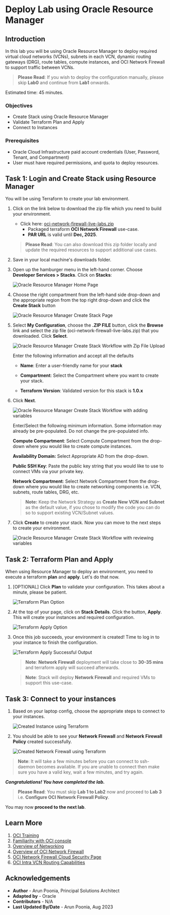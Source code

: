 # Deploy Lab using Oracle Resource Manager

## Introduction

In this lab you will be using Oracle Resource Manager to deploy required virtual cloud networks (VCNs), subnets in each VCN, dynamic routing gateways (DRG), route tables, compute instances, and OCI Network Firewall to support traffic between VCNs.

> **Please Read**: If you wish to deploy the configuration manually, please skip **Lab0** and continue from **Lab1** onwards.

Estimated time: 45 minutes.

### Objectives

   - Create Stack using Oracle Resource Manager
   - Validate Terraform Plan and Apply
   - Connect to Instances

### Prerequisites

- Oracle Cloud Infrastructure paid account credentials (User, Password, Tenant, and Compartment)
- User must have required permissions, and quota to deploy resources.

## Task 1: Login and Create Stack using Resource Manager

You will be using Terraform to create your lab environment.

1.  Click on the link below to download the zip file which you need to build your environment.  

    - Click here: [oci-network-firewall-live-labs.zip](https://objectstorage.us-ashburn-1.oraclecloud.com/p/NlkE3VlkA0kwaYKviti6g9Afhy4W2DHpeduNWl63xIKOHWB-87asj2axKTaHdI3L/n/partners/b/files/o/oci-network-firewall.zip) 
        - Packaged terraform **OCI Network Firewall** use-case.
        - **PAR URL** is valid until **Dec, 2025**.

    > **Please Read**: You can also download this zip folder locally and update the required resources to support additional use cases. 

2.  Save in your local machine's downloads folder.

3.  Open up the hamburger menu in the left-hand corner.  Choose **Developer Services > Stacks**. Click on **Stacks**: 

    ![Oracle Resource Manager Home Page](./images/orm-home-page.png " ")

4. Choose the right compartment from the left-hand side drop-down and the appropriate region from the top right drop-down and click the **Create Stack** button

    ![Oracle Resource Manager Create Stack Page](./images/create-stack-page.png " ")

5.  Select **My Configuration**, choose the **.ZIP FILE** button, click the **Browse** link and select the zip file (oci-network-firewall-live-labs.zip) that you downloaded. Click **Select**.

    ![Oracle Resource Manager Create Stack Workflow with Zip File Upload](./images/myconfiguration-upload-zip-initial-configuration.png " ")

    Enter the following information and accept all the defaults

    - **Name**: Enter a user-friendly name for your **stack** 

    - **Compartment**: Select the Compartment where you want to create your stack. 

    - **Terraform Version**: Validated version for this stack is **1.0.x**

6.  Click **Next**. 

    ![Oracle Resource Manager Create Stack Workflow with adding variables](./images/myconfiguration-upload-zip-initial-configuration-step2.png " ")

    Enter/Select the following minimum information. Some information may already be pre-populated. Do not change the pre-populated info.

    **Compute Compartment**: Select Compute Compartment from the drop-down where you would like to create compute instances. 

    **Availability Domain:** Select Appropriate AD from the drop-down. 

    **Public SSH Key**: Paste the public key string that you would like to use to connect VMs via your private key.

    **Network Compartment**: Select Network Compartment from the drop-down where you would like to create networking components i.e. VCN, subnets, route tables, DRG, etc.  

    > **Note:** Keep the Network Strategy as **Create New VCN and Subnet** as the default value, if you chose to modify the code you can do so to support existing VCN/Subnet values. 

6. Click **Create** to create your stack. Now you can move to the next steps to create your environment.

    ![Oracle Resource Manager Create Stack Workflow with reviewing variables](./images/myconfiguration-upload-zip-initial-configuration-step3.png " ")

## Task 2: Terraform Plan and Apply

When using Resource Manager to deploy an environment, you need to execute a terraform **plan** and **apply**. Let's do that now.

1. [OPTIONAL] Click **Plan** to validate your configuration. This takes about a minute, please be patient.

    ![Terraform Plan Option](./images/terraform-plan.png " ")

2.  At the top of your page, click on **Stack Details**.  Click the button, **Apply**. This will create your instances and required configuration.

    ![Terraform Apply Option](./images/terraform-apply.png " ")

3.  Once this job succeeds, your environment is created! Time to log in to your instance to finish the configuration.

    ![Terraform Apply Successful Output](./images/terraform-apply-success.png " ")

    > **Note**: **Network Firewall** deployment will take close to **30-35 mins** and terraform apply will succeed afterwards. 

    > **Note**: Stack will deploy **Network Firewall** and required VMs to support this use-case.

## Task 3: Connect to your instances

1. Based on your laptop config, choose the appropriate steps to connect to your instances. 

   ![Created Instance using Terraform](./images/final-instances.png " ")

2. You should be able to see your **Network Firewall** and **Network Firewall Policy** created successfully. 

   ![Created Network Firewall using Terraform](./images/network-firewall.png " ")

> **Note**: It will take a few minutes before you can connect to ssh-daemon becomes available. If you are unable to connect then make sure you have a valid key, wait a few minutes, and try again.

***Congratulations! You have completed the lab.***

> **Please Read**: You must skip **Lab 1 to Lab2** now and proceed to **Lab 3** i.e. **Configure OCI Network Firewall Policy**. 

You may now **proceed to the next lab**.

## Learn More

1. [OCI Training](https://www.oracle.com/cloud/iaas/training/)
2. [Familiarity with OCI console](https://docs.us-phoenix-1.oraclecloud.com/Content/GSG/Concepts/console.htm)
3. [Overview of Networking](https://docs.us-phoenix-1.oraclecloud.com/Content/Network/Concepts/overview.htm)
4. [Overview of OCI Network Firewall](https://docs.oracle.com/en-us/iaas/Content/network-firewall/overview.htm)
5. [OCI Network Firewall Cloud Security Page](https://www.oracle.com/security/cloud-security/network-firewall/)
6. [OCI Intra VCN Routing Capabilities](https://docs.oracle.com/en-us/iaas/Content/Network/Tasks/managingroutetables.htm)

## Acknowledgements

- **Author** - Arun Poonia, Principal Solutions Architect
- **Adapted by** - Oracle
- **Contributors** - N/A
- **Last Updated By/Date** - Arun Poonia, Aug 2023